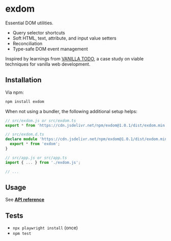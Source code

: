 # exdom

Essential DOM utilities.

- Query selector shortcuts
- Soft HTML, text, attribute, and input value setters
- Reconciliation
- Type-safe DOM event management

Inspired by learnings from [VANILLA TODO](https://github.com/morris/vanilla-todo),
a case study on viable techniques for vanilla web development.

## Installation

Via npm:

```sh
npm install exdom
```

When not using a bundler, the following additional setup helps:

```ts
// src/exdom.js or src/exdom.ts
export * from 'https://cdn.jsdelivr.net/npm/exdom@1.0.1/dist/exdom.min.js';

// src/exdom.d.ts
declare module 'https://cdn.jsdelivr.net/npm/exdom@1.0.1/dist/exdom.min.js' {
  export * from 'exdom';
}

// src/app.js or src/app.ts
import { ... } from './exdom.js';

// ...
```

## Usage

See **[API reference](https://morris.github.io/exdom)**

## Tests

- `npx playwright install` (once)
- `npm test`

